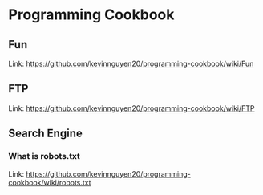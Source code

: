 # Programming Cookbook

## Fun

Link: https://github.com/kevinnguyen20/programming-cookbook/wiki/Fun

## FTP

Link: https://github.com/kevinnguyen20/programming-cookbook/wiki/FTP

## Search Engine

### What is robots.txt

Link: https://github.com/kevinnguyen20/programming-cookbook/wiki/robots.txt
